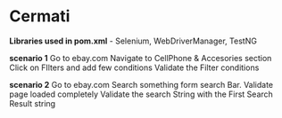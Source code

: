 # Cermati

**Libraries used in pom.xml** - Selenium, WebDriverManager, TestNG

**scenario 1**
Go to ebay.com
Navigate to CellPhone & Accesories section
Click on FIlters and add few conditions
Validate the Filter conditions

**scenario 2**
Go to ebay.com
Search something form search Bar.
Validate page loaded completely
Validate the search String with the First Search Result string

